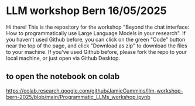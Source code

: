 # LLM workshop Bern 16/05/2025
Hi there! This is the repository for the workshop "Beyond the chat interface: How to programmatically use Large Language Models in your research". If you haven't used Github before, you can click on the green "Code" button near the top of the page, and click "Download as zip" to download the files to your machine. If you've used Github before, please fork the repo to your local machine, or just open via Github Desktop.

##  to open the notebook on colab

https://colab.research.google.com/github/JamieCummins/llm-workshop-bern-2025/blob/main/Programmatic_LLMs_workshop.ipynb 
